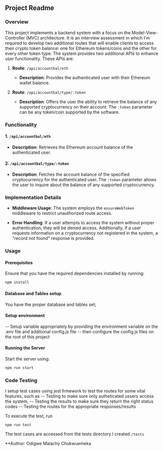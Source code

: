 ## Project Readme

### Overview

This project implements a backend system with a focus on the Model-View-Controller (MVC) architecture. It is an interview assessment in which I'm required to develop two additional routes that will enable clients to access their crypto token balance: one for Ethereum tokens/coins and the other for every other token type. The system provides two additional APIs to enhance user functionality. These APIs are:

1. **Route**: `/api/accountbal/eth`
   - **Description**: Provides the authenticated user with their Ethereum wallet balance.

2. **Route**: `/api/accountbal/type/:token`
   - **Description**: Offers the user the ability to retrieve the balance of any supported cryptocurrency on their account. The `:token` parameter can be any token/coin supported by the software.

### Functionality

#### 1. `/api/accountbal/eth`
   - **Description**: Retrieves the Ethereum account balance of the authenticated user.

#### 2. `/api/accountbal/type/:token`
   - **Description**: Fetches the account balance of the specified cryptocurrency for the authenticated user. The `:token` parameter allows the user to inquire about the balance of any supported cryptocurrency.

### Implementation Details

- **Middleware Usage**: The system employs the `ensureWebToken` middleware to restrict unauthorized route access.

- **Error Handling**: If a user attempts to access the system without proper authentication, they will be denied access. Additionally, if a user requests information on a cryptocurrency not registered in the system, a "record not found" response is provided.

### Usage

#### Prerequisites

Ensure that you have the required dependencies installed by running:

```bash
npm install
```

#### Database and Tables setup
You have the proper database and tables set; 

#### Setup environment 
-- Setup variable appropriately by providing the environment variable on the .env file and additional config.js file
-- then configure the config.js files on the root of this project

#### Running the Server

Start the server using:

```bash
npm run start
```

### Code Testing

I setup test cases using jest frmework to test the routes for some vital features, such as
-- Testing to make sure only autheticated ussers access the system, 
-- Testing the results to make sure they return the right status codes
-- Testing the routes for the appropriate responses/results

To execute the test, run

```
npm run test
```
The test cases are accessed from the tests directory I created  ``` /tests ```

**Author: Odigwe Malachy Chukwuemeka
